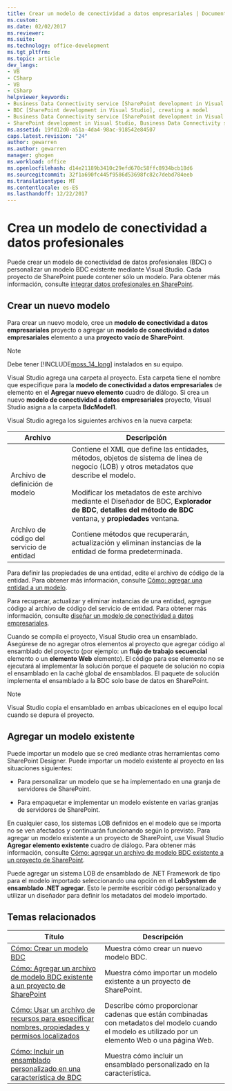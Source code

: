 ```yaml
---
title: Crear un modelo de conectividad a datos empresariales | Documentos de Microsoft
ms.custom: 
ms.date: 02/02/2017
ms.reviewer: 
ms.suite: 
ms.technology: office-development
ms.tgt_pltfrm: 
ms.topic: article
dev_langs:
- VB
- CSharp
- VB
- CSharp
helpviewer_keywords:
- Business Data Connectivity service [SharePoint development in Visual Studio], model
- BDC [SharePoint development in Visual Studio], creating a model
- Business Data Connectivity service [SharePoint development in Visual Studio], creating a model
- SharePoint development in Visual Studio, Business Data Connectivity service
ms.assetid: 19fd12d0-a51a-4da4-98ac-918542e84507
caps.latest.revision: "24"
author: gewarren
ms.author: gewarren
manager: ghogen
ms.workload: office
ms.openlocfilehash: d14e21189b3410c29efd670c58ffc8934bcb18d6
ms.sourcegitcommit: 32f1a690fc445f9586d53698fc82c7debd784eeb
ms.translationtype: MT
ms.contentlocale: es-ES
ms.lasthandoff: 12/22/2017
---
```

# <a name="creating-a-business-data-connectivity-model"></a>Crea un modelo de conectividad a datos profesionales
  Puede crear un modelo de conectividad de datos profesionales (BDC) o personalizar un modelo BDC existente mediante Visual Studio. Cada proyecto de SharePoint puede contener sólo un modelo. Para obtener más información, consulte [integrar datos profesionales en SharePoint](../sharepoint/integrating-business-data-into-sharepoint.md).  
  
## <a name="creating-a-new-model"></a>Crear un nuevo modelo  
 Para crear un nuevo modelo, cree un **modelo de conectividad a datos empresariales** proyecto o agregar un **modelo de conectividad a datos empresariales** elemento a una **proyecto vacío de SharePoint**.  
  
> [!NOTE]  
>  Debe tener [!INCLUDE[moss_14_long](../sharepoint/includes/moss-14-long-md.md)] instalados en su equipo.  
  
 Visual Studio agrega una carpeta al proyecto. Esta carpeta tiene el nombre que especifique para la **modelo de conectividad a datos empresariales** de elemento en el **Agregar nuevo elemento** cuadro de diálogo. Si crea un nuevo **modelo de conectividad a datos empresariales** proyecto, Visual Studio asigna a la carpeta **BdcModel1**.  
  
 Visual Studio agrega los siguientes archivos en la nueva carpeta:  
  
|Archivo|Descripción|  
|----------|-----------------|  
|Archivo de definición de modelo|Contiene el XML que define las entidades, métodos, objetos de sistema de línea de negocio (LOB) y otros metadatos que describe el modelo.<br /><br /> Modificar los metadatos de este archivo mediante el Diseñador de BDC, **Explorador de BDC**, **detalles del método de BDC** ventana, y **propiedades** ventana.|  
|Archivo de código del servicio de entidad|Contiene métodos que recuperarán, actualización y eliminan instancias de la entidad de forma predeterminada.|  
  
 Para definir las propiedades de una entidad, edite el archivo de código de la entidad. Para obtener más información, consulte [Cómo: agregar una entidad a un modelo](../sharepoint/how-to-add-an-entity-to-a-model.md).  
  
 Para recuperar, actualizar y eliminar instancias de una entidad, agregue código al archivo de código del servicio de entidad. Para obtener más información, consulte [diseñar un modelo de conectividad a datos empresariales](../sharepoint/designing-a-business-data-connectivity-model.md).  
  
 Cuando se compila el proyecto, Visual Studio crea un ensamblado. Asegúrese de no agregar otros elementos al proyecto que agregar código al ensamblado del proyecto (por ejemplo: un **flujo de trabajo secuencial** elemento o un **elemento Web** elemento). El código para ese elemento no se ejecutará al implementar la solución porque el paquete de solución no copia el ensamblado en la caché global de ensamblados.  El paquete de solución implementa el ensamblado a la BDC solo base de datos en SharePoint.  
  
> [!NOTE]  
>  Visual Studio copia el ensamblado en ambas ubicaciones en el equipo local cuando se depura el proyecto.  
  
## <a name="adding-an-existing-model"></a>Agregar un modelo existente  
 Puede importar un modelo que se creó mediante otras herramientas como SharePoint Designer. Puede importar un modelo existente al proyecto en las situaciones siguientes:  
  
-   Para personalizar un modelo que se ha implementado en una granja de servidores de SharePoint.  
  
-   Para empaquetar e implementar un modelo existente en varias granjas de servidores de SharePoint.  
  
 En cualquier caso, los sistemas LOB definidos en el modelo que se importa no se ven afectados y continuarán funcionando según lo previsto. Para agregar un modelo existente a un proyecto de SharePoint, use Visual Studio **Agregar elemento existente** cuadro de diálogo. Para obtener más información, consulte [Cómo: agregar un archivo de modelo BDC existente a un proyecto de SharePoint](../sharepoint/how-to-add-an-existing-bdc-model-file-to-a-sharepoint-project.md).  
  
 Puede agregar un sistema LOB de ensamblado de .NET Framework de tipo para el modelo importado seleccionando una opción en el **LobSystem de ensamblado .NET agregar**. Esto le permite escribir código personalizado y utilizar un diseñador para definir los metadatos del modelo importado.  
  
## <a name="related-topics"></a>Temas relacionados  
  
|Título|Descripción|  
|-----------|-----------------|  
|[Cómo: Crear un modelo BDC](../sharepoint/how-to-create-a-bdc-model.md)|Muestra cómo crear un nuevo modelo BDC.|  
|[Cómo: Agregar un archivo de modelo BDC existente a un proyecto de SharePoint](../sharepoint/how-to-add-an-existing-bdc-model-file-to-a-sharepoint-project.md)|Muestra cómo importar un modelo existente a un proyecto de SharePoint.|  
|[Cómo: Usar un archivo de recursos para especificar nombres, propiedades y permisos localizados](../sharepoint/how-to-use-a-resource-file-to-specify-localized-names-properties-and-permissions.md)|Describe cómo proporcionar cadenas que están combinadas con metadatos del modelo cuando el modelo es utilizado por un elemento Web o una página Web.|  
|[Cómo: Incluir un ensamblado personalizado en una característica de BDC](../sharepoint/how-to-include-a-custom-assembly-in-a-bdc-feature.md)|Muestra cómo incluir un ensamblado personalizado en la característica.|  
  
  